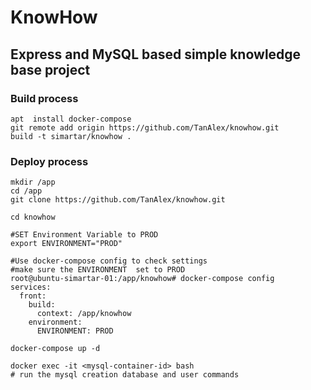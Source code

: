 # KnowHow 

## Express and MySQL based simple knowledge base project

### Build process
```
apt  install docker-compose
git remote add origin https://github.com/TanAlex/knowhow.git
build -t simartar/knowhow .

```



### Deploy process
```
mkdir /app
cd /app
git clone https://github.com/TanAlex/knowhow.git

cd knowhow

#SET Environment Variable to PROD
export ENVIRONMENT="PROD"

#Use docker-compose config to check settings
#make sure the ENVIRONMENT  set to PROD
root@ubuntu-simartar-01:/app/knowhow# docker-compose config
services:
  front:
    build:
      context: /app/knowhow
    environment:
      ENVIRONMENT: PROD

docker-compose up -d

docker exec -it <mysql-container-id> bash
# run the mysql creation database and user commands

```
